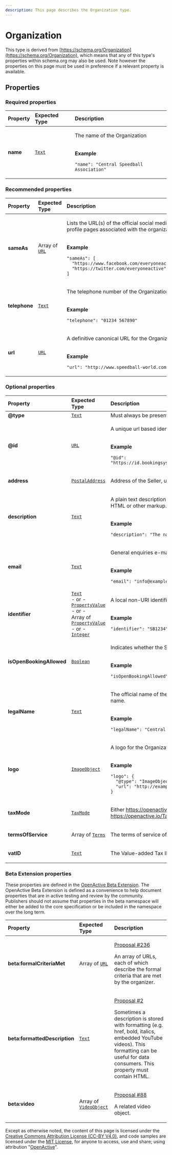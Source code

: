 ```yaml
---
description: This page describes the Organization type.
---
```


# Organization

This type is derived from [https://schema.org/Organization](https://schema.org/Organization), which means that any of this type's properties within schema.org may also be used. Note however the properties on this page must be used in preference if a relevant property is available.

## **Properties**

### **Required properties**
    
<table>
  <thead>
    <tr>
      <th style="text-align:left">Property</th>
      <th style="text-align:left">Expected Type</th>
      <th style="text-align:left">Description</th>
    </tr>
  </thead>
  <tbody>
    <tr>
      <td style="text-align:left"><b>name</b></td>
      <td style="text-align:left">
        <a href="https://schema.org/Text"><code>Text</code></a>
      </td>
      <td style="text-align:left">
        <p>The name of the Organization</p><p></br><b>Example</b></p><p><code>"name": "Central Speedball Association"</code></p>
      </td>
    </tr>
  </tbody>
</table>


### **Recommended properties**
    
<table>
  <thead>
    <tr>
      <th style="text-align:left">Property</th>
      <th style="text-align:left">Expected Type</th>
      <th style="text-align:left">Description</th>
    </tr>
  </thead>
  <tbody>
    <tr>
      <td style="text-align:left"><b>sameAs</b></td>
      <td style="text-align:left">
        Array of <a href="https://schema.org/URL"><code>URL</code></a>
      </td>
      <td style="text-align:left">
        <p>Lists the URL(s) of the official social media profile pages associated with the organization.</p><p></br><b>Example</b></p><p><code>"sameAs": [<br/>&nbsp;&nbsp;&quot;https://www.facebook.com/everyoneactive/&quot;,<br/>&nbsp;&nbsp;&quot;https://twitter.com/everyoneactive&quot;<br/>]</code></p>
      </td>
    </tr>
    <tr>
      <td style="text-align:left"><b>telephone</b></td>
      <td style="text-align:left">
        <a href="https://schema.org/Text"><code>Text</code></a>
      </td>
      <td style="text-align:left">
        <p>The telephone number of the Organization</p><p></br><b>Example</b></p><p><code>"telephone": "01234 567890"</code></p>
      </td>
    </tr>
    <tr>
      <td style="text-align:left"><b>url</b></td>
      <td style="text-align:left">
        <a href="https://schema.org/URL"><code>URL</code></a>
      </td>
      <td style="text-align:left">
        <p>A definitive canonical URL for the Organization.</p><p></br><b>Example</b></p><p><code>"url": "http://www.speedball-world.com"</code></p>
      </td>
    </tr>
  </tbody>
</table>


### **Optional properties**
    
<table>
  <thead>
    <tr>
      <th style="text-align:left">Property</th>
      <th style="text-align:left">Expected Type</th>
      <th style="text-align:left">Description</th>
    </tr>
  </thead>
  <tbody>
    <tr>
      <td style="text-align:left"><b>@type</b></td>
      <td style="text-align:left">
        <a href="https://schema.org/Text"><code>Text</code></a>
      </td>
      <td style="text-align:left">
        Must always be present and set to <code>"@type": "Organization"</code>
      </td>
    </tr>
    <tr>
      <td style="text-align:left"><b>@id</b></td>
      <td style="text-align:left">
        <a href="https://schema.org/URL"><code>URL</code></a>
      </td>
      <td style="text-align:left">
        <p>A unique url based identifier for the record</p><p></br><b>Example</b></p><p><code>"@id": "https://id.bookingsystem.example.com/organizers/112345"</code></p>
      </td>
    </tr>
    <tr>
      <td style="text-align:left"><b>address</b></td>
      <td style="text-align:left">
        <a href="https://developer.openactive.io/data-model/types/postaladdress"><code>PostalAddress</code></a>
      </td>
      <td style="text-align:left">
        <p>Address of the Seller, used on tax receipts.</p>
      </td>
    </tr>
    <tr>
      <td style="text-align:left"><b>description</b></td>
      <td style="text-align:left">
        <a href="https://schema.org/Text"><code>Text</code></a>
      </td>
      <td style="text-align:left">
        <p>A plain text description of the Organization, which must not include HTML or other markup.</p><p></br><b>Example</b></p><p><code>"description": "The national governing body of cycling"</code></p>
      </td>
    </tr>
    <tr>
      <td style="text-align:left"><b>email</b></td>
      <td style="text-align:left">
        <a href="https://schema.org/Text"><code>Text</code></a>
      </td>
      <td style="text-align:left">
        <p>General enquiries e-mail address for the organization.</p><p></br><b>Example</b></p><p><code>"email": "info@example.com"</code></p>
      </td>
    </tr>
    <tr>
      <td style="text-align:left"><b>identifier</b></td>
      <td style="text-align:left">
        <a href="https://schema.org/Text"><code>Text</code></a><br/> - or - <br/><a href="https://developer.openactive.io/data-model/types/propertyvalue"><code>PropertyValue</code></a><br/> - or - <br/>Array of <a href="https://developer.openactive.io/data-model/types/propertyvalue"><code>PropertyValue</code></a><br/> - or - <br/><a href="https://schema.org/Integer"><code>Integer</code></a>
      </td>
      <td style="text-align:left">
        <p>A local non-URI identifier for the resource</p><p></br><b>Example</b></p><p><code>"identifier": "SB1234"</code></p>
      </td>
    </tr>
    <tr>
      <td style="text-align:left"><b>isOpenBookingAllowed</b></td>
      <td style="text-align:left">
        <a href="https://schema.org/Boolean"><code>Boolean</code></a>
      </td>
      <td style="text-align:left">
        <p>Indicates whether the Seller allows open booking</p><p></br><b>Example</b></p><p><code>"isOpenBookingAllowed": "true"</code></p>
      </td>
    </tr>
    <tr>
      <td style="text-align:left"><b>legalName</b></td>
      <td style="text-align:left">
        <a href="https://schema.org/Text"><code>Text</code></a>
      </td>
      <td style="text-align:left">
        <p>The official name of the organization, e.g. the registered company name.</p><p></br><b>Example</b></p><p><code>"legalName": "Central Speedball Ltd"</code></p>
      </td>
    </tr>
    <tr>
      <td style="text-align:left"><b>logo</b></td>
      <td style="text-align:left">
        <a href="https://developer.openactive.io/data-model/types/imageobject"><code>ImageObject</code></a>
      </td>
      <td style="text-align:left">
        <p>A logo for the Organization.</p><p></br><b>Example</b></p><p><code>"logo": {<br/>&nbsp;&nbsp;&quot;@type&quot;:&nbsp;&quot;ImageObject&quot;,<br/>&nbsp;&nbsp;&quot;url&quot;:&nbsp;&quot;http://example.com/static/image/speedball_large.jpg&quot;<br/>}</code></p>
      </td>
    </tr>
    <tr>
      <td style="text-align:left"><b>taxMode</b></td>
      <td style="text-align:left">
        <a href="https://openactive.io/TaxMode"><code>TaxMode</code></a>
      </td>
      <td style="text-align:left">
        <p>Either  <a href="https://openactive.io/TaxNet">https://openactive.io/TaxNet</a> or  <a href="https://openactive.io/TaxGross">https://openactive.io/TaxGross</a></p>
      </td>
    </tr>
    <tr>
      <td style="text-align:left"><b>termsOfService</b></td>
      <td style="text-align:left">
        Array of <a href="https://developer.openactive.io/data-model/types/terms"><code>Terms</code></a>
      </td>
      <td style="text-align:left">
        <p>The terms of service of the Seller.</p>
      </td>
    </tr>
    <tr>
      <td style="text-align:left"><b>vatID</b></td>
      <td style="text-align:left">
        <a href="https://schema.org/Text"><code>Text</code></a>
      </td>
      <td style="text-align:left">
        <p>The Value-added Tax ID of the of the Seller.</p>
      </td>
    </tr>
  </tbody>
</table>


### **Beta Extension properties**
    
These properties are defined in the [OpenActive Beta Extension](https://openactive.io/ns-beta). The OpenActive Beta Extension is defined as a convenience to help document properties that are in active testing and review by the community. Publishers should not assume that properties in the beta namespace will either be added to the core specification or be included in the namespace over the long term.


<table>
  <thead>
    <tr>
      <th style="text-align:left">Property</th>
      <th style="text-align:left">Expected Type</th>
      <th style="text-align:left">Description</th>
    </tr>
  </thead>
  <tbody>
    <tr>
      <td style="text-align:left"><b>beta:formalCriteriaMet</b></td>
      <td style="text-align:left">
        Array of <a href="https://schema.org/URL"><code>URL</code></a>
      </td>
      <td style="text-align:left">
        <p><a href="https://github.com/openactive/modelling-opportunity-data/issues/236">Proposal #236</a></p><p>An array of URLs, each of which describe the formal criteria that are met by the organizer.</p>
      </td>
    </tr>
    <tr>
      <td style="text-align:left"><b>beta:formattedDescription</b></td>
      <td style="text-align:left">
        <a href="https://schema.org/Text"><code>Text</code></a>
      </td>
      <td style="text-align:left">
        <p><a href="https://github.com/openactive/ns-beta/issues/2">Proposal #2</a></p><p>Sometimes a description is stored with formatting (e.g. href, bold, italics, embedded YouTube videos). This formatting can be useful for data consumers. This property must contain HTML.</p>
      </td>
    </tr>
    <tr>
      <td style="text-align:left"><b>beta:video</b></td>
      <td style="text-align:left">
        Array of <a href="https://schema.org/VideoObject"><code>VideoObject</code></a>
      </td>
      <td style="text-align:left">
        <p><a href="https://github.com/openactive/modelling-opportunity-data/issues/88">Proposal #88</a></p><p>A related video object.</p>
      </td>
    </tr>
  </tbody>
</table>






Except as otherwise noted, the content of this page is licensed under the [Creative Commons Attribution License (CC-BY V4.0)](https://creativecommons.org/licenses/by/4.0/), and code samples are licensed under the [MIT License](https://opensource.org/licenses/MIT), for anyone to access, use and share; using attribution "[OpenActive](https://www.openactive.io/)".
